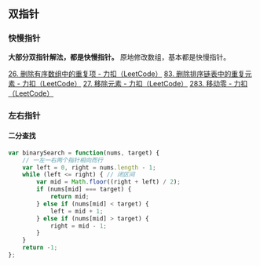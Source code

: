 ## 双指针

### 快慢指针
**大部分双指针解法，都是快慢指针。**
原地修改数组，基本都是快慢指针。

[26. 删除有序数组中的重复项 - 力扣（LeetCode）](https://leetcode.cn/problems/remove-duplicates-from-sorted-array/description/)
[83. 删除排序链表中的重复元素 - 力扣（LeetCode）](https://leetcode.cn/problems/remove-duplicates-from-sorted-list/description/)
[27. 移除元素 - 力扣（LeetCode）](https://leetcode.cn/problems/remove-element/description/)
[283. 移动零 - 力扣（LeetCode）](https://leetcode.cn/problems/move-zeroes/description/)


### 左右指针
#### 二分查找
```js
var binarySearch = function(nums, target) {
    // 一左一右两个指针相向而行
    var left = 0, right = nums.length - 1;
    while (left <= right) { // 闭区间
        var mid = Math.floor((right + left) / 2);
        if (nums[mid] === target) {
            return mid;
        } else if (nums[mid] < target) {
            left = mid + 1;
        } else if (nums[mid] > target) {
            right = mid - 1;
        }
    }
    return -1;
};
```